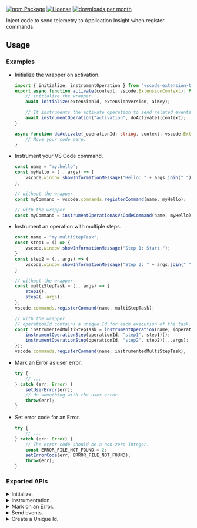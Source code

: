 [![npm Package](https://img.shields.io/npm/v/vscode-extension-telemetry-wrapper.svg)](https://www.npmjs.org/package/vscode-extension-telemetry-wrapper)
[![License](https://img.shields.io/npm/l/express.svg)](https://github.com/eskibear/vscode-extension-telemetry-wrapper/blob/master/LICENSE)
[![downloads per month](https://img.shields.io/npm/dm/vscode-extension-telemetry-wrapper.svg)](https://www.npmjs.org/package/vscode-extension-telemetry-wrapper)

Inject code to send telemetry to Application Insight when register commands.

## Usage
### Examples
- Initialize the wrapper on activation.
    ```ts
    import { initialize, instrumentOperation } from "vscode-extension-telemetry-wrapper";
    export async function activate(context: vscode.ExtensionContext): Promise<void> {
        // initialize the wrapper.
        await initialize(extensionId, extensionVersion, aiKey);

        // It instruments the activate operation to send related events.
        await instrumentOperation("activation", doActivate)(context);
    }

    async function doActivate(_operationId: string, context: vscode.ExtensionContext): Promise<void> {
        // Move your code here.
    }
    ```

- Instrument your VS Code command.
    ```ts
    const name = "my.hello";
    const myHello = (...args) => {
        vscode.window.showInformationMessage("Hello: " + args.join(" "));
    };

    // without the wrapper
    const myCommand = vscode.commands.registerCommand(name, myHello);

    // with the wrapper
    const myCommand = instrumentOperationAsVsCodeCommand(name, myHello);
    ```

- Instrument an operation with multiple steps.
    ```ts
    const name = "my.multiStepTask";
    const step1 = () => {
        vscode.window.showInformationMessage("Step 1: Start.");
    }
    const step2 = (...args) => {
        vscode.window.showInformationMessage("Step 2: " + args.join(" "));
    }

    // without the wrapper.
    const multiStepTask = (...args) => {
        step1();
        step2(..args);
    };
    vscode.commands.registerCommand(name, multiStepTask);

    // with the wrapper.
    // operationId contains a unique Id for each execution of the task.
    const instrumentedMultiStepTask = instrumentOperation(name, (operationId, ...args) => {
        instrumentOperationStep(operationId, "step1", step1)();
        instrumentOperationStep(operationId, "step2", step2)(...args);
    });
    vscode.commands.registerCommand(name, instrumentedMultiStepTask);
    ```

- Mark an Error as user error.
    ```ts
    try {
        // ...
    } catch (err: Error) {
        setUserError(err);
        // do something with the user error.
        throw(err);
    }
    ```

- Set error code for an Error.
    ```ts
    try {
        // ...
    } catch (err: Error) {
        // The error code should be a non-zero integer.
        const ERROR_FILE_NOT_FOUND = 2;
        setErrorCode(err, ERROR_FILE_NOT_FOUND);
        throw(err);
    }
    ```

### Exported APIs

<details><summary>Initialize.</summary>

```typescript
/**
 * Initialize TelemetryReporter by parsing attributes from a JSON file.
 * It reads these attributes: publisher, name, version, aiKey.
 * @param jsonFilepath absolute path of a JSON file.
 */
function initializeFromJsonFile(jsonFilepath: string, options?: IOptions): Promise<void>;

/**
 * Initialize TelemetryReporter from given attributes.
 * @param extensionId Identifier of the extension, used as prefix of EventName in telemetry data.
 * @param version Version of the extension.
 * @param aiKey Key of Application Insights.
 */
function initialize(extensionId: string, version: string, aiKey: string, options?: IOptions): void;
```
Note:
a) if `options.debug` or `process.env.DEBUG_TELEMETRY` is set to `true`, events will be also print to Output `Telemetry Wrapper`.
b) if `options.firstParty` is set `true`, sensitive information will be wiped out from events for GDPR concern.
</details>

<details><summary>Instrumentation.</summary>

* Instrument an operation.
```typescript
/**
 * Instrument callback for a command to auto send OPEARTION_START, OPERATION_END, ERROR telemetry.
 * @param operationName For extension activation, use "activation", for VS Code commands, use command name.
 * @param cb The callback function with a unique Id passed by its 1st parameter.
 * @returns The instrumented callback.
 */
function instrumentOperation(operationName: string, cb: (_operationId: string, ...args: any[]) => any): (...args: any[]) => any;
```

* Instrument a VS Code command.
```ts
/**
 * A shortcut to instrument and operation and register it as a VSCode command.
 * Note that operation Id will no longer be accessible in this approach.
 * @param command A unique identifier for the command.
 * @param cb A command handler function.
 */
export function instrumentOperationAsVsCodeCommand(command: string, cb: (...args: any[]) => any): vscode.Disposable;
```
</details>

<details><summary>Mark on an Error.</summary>

```typescript
/**
 * Mark an Error instance as a user error.
 */
function setUserError(err: Error): void;

/**
 * Set custom error code or an Error instance.
 * @param errorCode A custom error code.
 */
function setErrorCode(err: Error, errorCode: number): void;
```
</details>

<details><summary>Send events.</summary>

```ts
/**
 * Send OPERATION_START event.
 * @param operationId Unique id of the operation.
 * @param operationName Name of the operation.
 */
function sendOperationStart(operationId: string, operationName: string): void;

/**
 * Send OPERATION_END event.
 * @param operationId Unique id of the operation.
 * @param operationName Name of the operation.
 * @param duration Time elapsed for the operation, in milliseconds.
 * @param err An optional Error instance if occurs during the operation.
 */
function sendOperationEnd(operationId: string, operationName: string, duration: number, err?: Error): void;

/**
 * Send an ERROR event.
 * @param err An Error instance.
 */
export declare function sendError(err: Error): void;

/**
 * Send an ERROR event during an operation, carrying id and name of the oepration.
 * @param operationId Unique id of the operation.
 * @param operationName Name of the operation.
 * @param err An Error instance containing details.
 */
function sendOperationalError(operationId: string, operationName: string, err: Error): void;

 /**
  * Send an INFO event during an operation.
  * @param operationId Unique id of the operation.
  * @param data Values of string type go to customDimensions, values of number type go to customMeasurements.
  */
export function sendInfo(operationId: string, data: { [key: string]: string | number }): void;

/**
 * Send an INFO event during an operation.
 * Note that: operationId will overwrite dimensions['operationId'] if it exists.
 * @param operationId Unique id of the operation.
 * @param dimensions The object recorded as customDimensions.
 * @param measurements The object recored as customMeasurements.
 */
export function sendInfo(
    operationId: string,
    dimensions: { [key: string]: string },
    measurements: { [key: string]: number }
): void;
```

</details>

<details><summary>Create a Unique Id.</summary>

```ts
/**
 * Create a UUID string using uuid.v4().
 */
function createUuid(): string;
```
</details>
